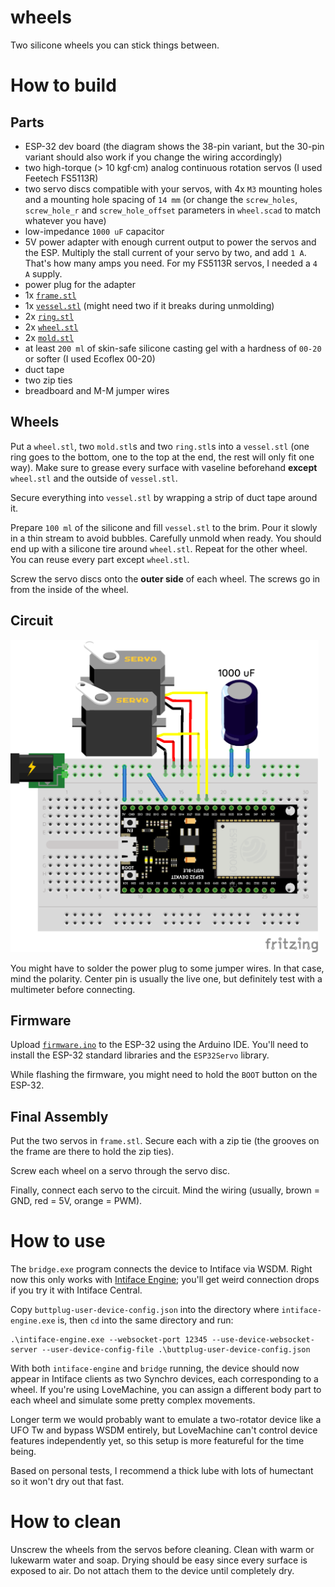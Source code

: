 # wheels

Two silicone wheels you can stick things between.

# How to build

## Parts

- ESP-32 dev board (the diagram shows the 38-pin variant, but the 30-pin variant should also work if
  you change the wiring accordingly)
- two high-torque (> 10 kgf·cm) analog continuous rotation servos (I used Feetech FS5113R)
- two servo discs compatible with your servos, with 4x `M3` mounting holes and a mounting hole
  spacing of `14 mm` (or change the `screw_holes`, `screw_hole_r` and `screw_hole_offset` parameters
  in `wheel.scad` to match whatever you have)
- low-impedance `1000 uF` capacitor
- 5V power adapter with enough current output to power the servos and the ESP. Multiply the stall
  current of your servo by two, and add `1 A`. That's how many amps you need. For my FS5113R servos,
  I needed a `4 A` supply.
- power plug for the adapter
- 1x [`frame.stl`]
- 1x [`vessel.stl`] (might need two if it breaks during unmolding)
- 2x [`ring.stl`]
- 2x [`wheel.stl`]
- 2x [`mold.stl`]
- at least `200 ml` of skin-safe silicone casting gel with a hardness of `00-20` or softer (I used
  Ecoflex 00-20)
- duct tape
- two zip ties
- breadboard and M-M jumper wires

## Wheels

Put a `wheel.stl`, two `mold.stl`s and two `ring.stl`s into a `vessel.stl` (one ring goes to the
bottom, one to the top at the end, the rest will only fit one way). Make sure to grease every
surface with vaseline beforehand **except** `wheel.stl` and the outside of `vessel.stl`.

Secure everything into `vessel.stl` by wrapping a strip of duct tape around it.

Prepare `100 ml` of the silicone and fill `vessel.stl` to the brim. Pour it slowly in a thin stream
to avoid bubbles. Carefully unmold when ready. You should end up with a silicone tire around
`wheel.stl`. Repeat for the other wheel. You can reuse every part except `wheel.stl`.

Screw the servo discs onto the **outer side** of each wheel. The screws go in from the inside of the
wheel.

## Circuit

<img src = 'wiring.png' height = 500/>

You might have to solder the power plug to some jumper wires. In that case, mind the polarity.
Center pin is usually the live one, but definitely test with a multimeter before connecting.

## Firmware

Upload [`firmware.ino`] to the ESP-32 using the Arduino IDE. You'll need to install the ESP-32
standard libraries and the `ESP32Servo` library.

While flashing the firmware, you might need to hold the `BOOT` button on the ESP-32.

## Final Assembly

Put the two servos in `frame.stl`. Secure each with a zip tie (the grooves on the frame are there to
hold the zip ties).

Screw each wheel on a servo through the servo disc.

Finally, connect each servo to the circuit. Mind the wiring (usually, brown = GND, red = 5V, orange
= PWM).

# How to use

The `bridge.exe` program connects the device to Intiface via WSDM. Right now this only works with
[Intiface Engine]; you'll get weird connection drops if you try it with Intiface Central.

Copy `buttplug-user-device-config.json` into the directory where `intiface-engine.exe` is, then `cd`
into the same directory and run:

```
.\intiface-engine.exe --websocket-port 12345 --use-device-websocket-server --user-device-config-file .\buttplug-user-device-config.json
```

With both `intiface-engine` and `bridge` running, the device should now appear in Intiface clients
as two Synchro devices, each corresponding to a wheel. If you're using LoveMachine, you can assign a
different body part to each wheel and simulate some pretty complex movements.

Longer term we would probably want to emulate a two-rotator device like a UFO Tw and bypass WSDM
entirely, but LoveMachine can't control device features independently yet, so this setup is more
featureful for the time being.

Based on personal tests, I recommend a thick lube with lots of humectant so it won't dry out that
fast.

# How to clean

Unscrew the wheels from the servos before cleaning. Clean with warm or lukewarm water and soap.
Drying should be easy since every surface is exposed to air. Do not attach them to the device until
completely dry.

[`frame.stl`]: https://github.com/Sauceke/wheels/releases/latest/download/frame.stl
[`vessel.stl`]: https://github.com/Sauceke/wheels/releases/latest/download/vessel.stl
[`ring.stl`]: https://github.com/Sauceke/wheels/releases/latest/download/ring.stl
[`wheel.stl`]: https://github.com/Sauceke/wheels/releases/latest/download/wheel.stl
[`mold.stl`]: https://github.com/Sauceke/wheels/releases/latest/download/mold.stl
[`firmware.ino`]: https://github.com/Sauceke/wheels/releases/latest/download/firmware.ino
[`buttplug-user-device-config.json`]:
  https://github.com/Sauceke/wheels/releases/latest/download/buttplug-user-device-config.json
[Intiface Engine]: https://github.com/intiface/intiface-engine/releases
